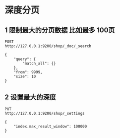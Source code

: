 # 深度分页

## 1 限制最大的分页数据 比如最多 100页
```
POST
http://127.0.0.1:9200/shop/_doc/_search

{
	"query": {
		"match_all": {}
	},
	"from": 9999,
	"size": 10
}
```

## 2 设置最大的深度
```
PUT
http://127.0.0.1:9200/shop/_settings

{
	"index.max_result_window": 100000
}
```






